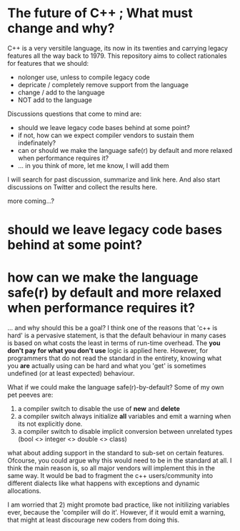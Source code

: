 # The future of C++ ; What must change and why?

C++ is a very versitile language, its now in its twenties and carrying legacy features all the way back to 1979.
This repository aims to collect rationales for features that we should:

* nolonger use, unless to compile legacy code
* depricate / completely remove support from the language
* change / add to the language
* NOT add to the language

Discussions questions that come to mind are:
* should we leave legacy code bases behind at some point? 
* if not, how can we expect compiler vendors to sustain them indefinately?
* can or should we make the language safe(r) by default and more relaxed when performance requires it?
* ... in you think of more, let me know, I will add them

I will search for past discussion, summarize and link here.
And also start discussions on Twitter and collect the results here.

more coming...?

# should we leave legacy code bases behind at some point?

# how can we make the language safe(r) by default and more relaxed when performance requires it?

... and why should this be a goal?
I think one of the reasons that 'c++ is hard' is a pervasive statement, is that the default behaviour in many cases is based on what costs the least in terms of run-time overhead. The **you don't pay for what you don't use** logic is applied here. However, for programmers that do not read the standard in the entirety, knowing what you **are** actually using can be hard and what you 'get' is sometimes undefined (or at least expected) behaviour.

What if we could make the language safe(r)-by-default?
Some of my own pet peeves are:

1) a compiler switch to disable the use of **new** and **delete** 
2) a compiler switch always initialize **all** variables and emit a warning when its not explicitly done.
3) a compiler switch to disable implicit conversion between unrelated types (bool <> integer <> double <> class)

what about adding support in the standard to sub-set on certain features.
Ofcourse, you could argue why this would need to be in the standard at all. I think the main reason is, 
so all major vendors will implement this in the same way. It would be bad to fragment the c++ users/community into different dialects like what happens with exceptions and dynamic allocations.

I am worried that 2) might promote bad practice, like not initilizing variables ever, because the 'compiler will do it'.
However, if it would emit a warning, that might at least discourage  new coders from doing this.









